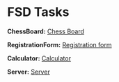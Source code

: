 # FSD Tasks

**ChessBoard:** [Chess Board](https://github.com/Tarun7386/ChessBoard)

**RegistrationForm:** [Registration form](https://github.com/Tarun7386/Registration-Form)

**Calculator:** [Calculator](https://github.com/Tarun7386/calculator)

**Server:** [Server](https://github.com/Tarun7386/Foodie-Explorer/tree/main1/server)

